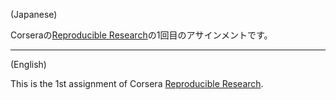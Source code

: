 (Japanese)

Corseraの[Reproducible Research](https://www.coursera.org/course/repdata)の1回目のアサインメントです。

-----------------------------------

(English)

This is the 1st assignment of Corsera [Reproducible Research](https://www.coursera.org/course/repdata).
